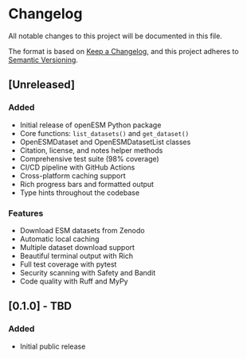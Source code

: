 # Changelog

All notable changes to this project will be documented in this file.

The format is based on [Keep a Changelog](https://keepachangelog.com/en/1.0.0/),
and this project adheres to [Semantic Versioning](https://semver.org/spec/v2.0.0.html).

## [Unreleased]

### Added
- Initial release of openESM Python package
- Core functions: `list_datasets()` and `get_dataset()`
- OpenESMDataset and OpenESMDatasetList classes
- Citation, license, and notes helper methods
- Comprehensive test suite (98% coverage)
- CI/CD pipeline with GitHub Actions
- Cross-platform caching support
- Rich progress bars and formatted output
- Type hints throughout the codebase

### Features
- Download ESM datasets from Zenodo
- Automatic local caching
- Multiple dataset download support
- Beautiful terminal output with Rich
- Full test coverage with pytest
- Security scanning with Safety and Bandit
- Code quality with Ruff and MyPy

## [0.1.0] - TBD

### Added
- Initial public release
